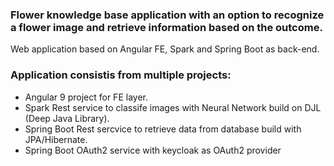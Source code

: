 ### Flower knowledge base application with an option to recognize a flower image and retrieve information based on the outcome. 

 Web application based on Angular FE, Spark and Spring Boot as back-end.

### Application consistis from multiple projects:
 * Angular 9 project for FE layer.
 * Spark Rest service to classife images with Neural Network build on DJL (Deep Java Library).
 * Spring Boot Rest sercvice to retrieve data from database build with JPA/Hibernate. 
 * Spring Boot OAuth2 service with keycloak as OAuth2 provider
